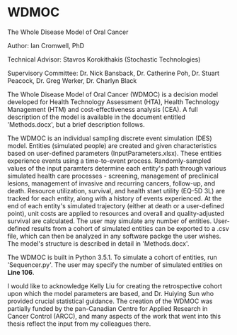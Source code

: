 # WDMOC
The Whole Disease Model of Oral Cancer

Author: Ian Cromwell, PhD

Technical Advisor: Stavros Korokithakis (Stochastic Technologies)

Supervisory Committee: Dr. Nick Bansback, Dr. Catherine Poh, Dr. Stuart Peacock, Dr. Greg Werker, Dr. Charlyn Black

The Whole Disease Model of Oral Cancer (WDMOC) is a decision model developed for Health Technology Assessment (HTA), Health Technology Management (HTM) and cost-effectiveness analysis (CEA). A full description of the model is available in the document entitled 'Methods.docx', but a brief description follows.

The WDMOC is an individual sampling discrete event simulation (DES) model. Entities (simulated people) are created and given characteristics based on user-defined parameters (InputParameters.xlsx). These entities experience events using a time-to-event process. Randomly-sampled values of the input paramters determine each entity's path through various simulated health care processes - screening, management of preclinical lesions, management of invasive and recurring cancers, follow-up, and death. Resource utilization, survival, and health staet utility (EQ-5D 3L) are tracked for each entity, along with a history of events experienced. At the end of each entity's simulated trajectory (either at death or a user-defined point), unit costs are applied to resources and overall and quality-adjusted survival are calculated. The user may simulate any number of entities. User-defined results from a cohort of simulated entities can be exported to a .csv file, which can then be analyzed in any software packge the user wishes. The model's structure is described in detail in 'Methods.docx'.

The WDMOC is built in Python 3.5.1. To simulate a cohort of entities, run 'Sequencer.py'. The user may specify the number of simulated entities on **Line 106**.

I would like to acknowledge Kelly Liu for creating the retrospective cohort upon which the model parameters are based, and Dr. Huiying Sun who provided crucial statistical guidance. The creation of the WDMOC was partially funded by the pan-Canadian Centre for Applied Research in Cancer Control (ARCC), and many aspects of the work that went into this thesis reflect the input from my colleagues there.
